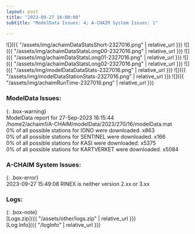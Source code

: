 ```yaml
---
layout: post
title: "2023-09-27 16:00:00"
subtitle: "ModelData Issues: 4; A-CHAIM System Issues: 1"

---
```


![]({{ "/assets/img/achaimDataStatsShort-2327016.png" | relative_url }})
![]({{ "/assets/img/achaimDataStatsLong00-2327016.png" | relative_url }})
![]({{ "/assets/img/achaimDataStatsLong01-2327016.png" | relative_url }})
![]({{ "/assets/img/achaimDataStatsLong02-2327016.png" | relative_url }})
![]({{ "/assets/img/modelDataDataStats-2327016.png" | relative_url }})
![]({{ "/assets/img/modelDataStationStats-2327016.png" | relative_url }})
![]({{ "/assets/img/achaimRunTime-2327016.png" | relative_url }})


### ModelData Issues:  
  
{: .box-warning}  
 ModelData report for 27-Sep-2023 16:15:44   
 /home2/achaim1/A-CHAIM/modelData/2023/270/16/modelData.mat   
 0% of all possible stations for IONO were downloaded. x863   
 0% of all possible stations for SENTINEL were downloaded. x166   
 0% of all possible stations for KASI were downloaded. x5375   
 0% of all possible stations for KARTVERKET were downloaded. x5084   
  
### A-CHAIM System Issues:  
  
{: .box-error}  
2023-09-27 15:49:08 RINEX is neither version 2.xx or 3.xx  

### Logs:  
  
{: .box-note}  
[Logs.zip]({{ "/assets/other/logs.zip" | relative_url }})  
[Log Info]({{ "/logInfo" | relative_url }})  
